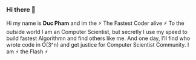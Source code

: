 ### Hi there 👋

Hi my name is **Duc Pham** and im the ⚡ The Fastest Coder alive ⚡ 
  To the outside world I am an Computer Scientist, but secretly I use my speed to build fastest Algorithmn and find others like me. 
  And one day, I’ll find who wrote code in O(3^n) and get justice for Computer Scientist Community. 
  I am ⚡ the Flash ⚡
